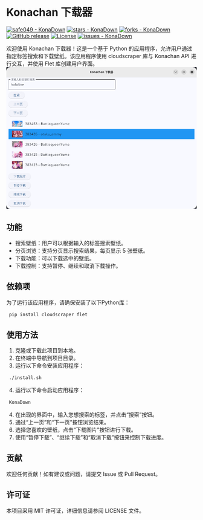 # Konachan 下载器
[![safe049 - KonaDown](https://img.shields.io/static/v1?label=safe049&message=KonaDown&color=blue&logo=github)](https://github.com/safe049/KonaDown "Go to GitHub repo")
[![stars - KonaDown](https://img.shields.io/github/stars/safe049/KonaDown?style=social)](https://github.com/safe049/KonaDown)
[![forks - KonaDown](https://img.shields.io/github/forks/safe049/KonaDown?style=social)](https://github.com/safe049/KonaDown)
[![GitHub release](https://img.shields.io/github/release/safe049/KonaDown?include_prereleases=&sort=semver&color=blue)](https://github.com/safe049/KonaDown/releases/)
[![License](https://img.shields.io/badge/License-MIT-blue)](#license)
[![issues - KonaDown](https://img.shields.io/github/issues/safe049/KonaDown)](https://github.com/safe049/KonaDown/issues)

欢迎使用 Konachan 下载器！这是一个基于 Python 的应用程序，允许用户通过指定标签搜索和下载壁纸。该应用程序使用 cloudscraper 库与 Konachan API 进行交互，并使用 Flet 库创建用户界面。
![Screenshot](https://github.com/safe049/KonaDown/blob/main/screenshot.png)
## 功能

- 搜索壁纸：用户可以根据输入的标签搜索壁纸。
- 分页浏览：支持分页显示搜索结果，每页显示 5 张壁纸。
- 下载功能：可以下载选中的壁纸。
- 下载控制：支持暂停、继续和取消下载操作。

## 依赖项

为了运行该应用程序，请确保安装了以下Python库：
```bash
 pip install cloudscraper flet
```
## 使用方法

1. 克隆或下载此项目到本地。
2. 在终端中导航到项目目录。
3. 运行以下命令安装应用程序：
```bash
 ./install.sh
```
4. 运行以下命令启动应用程序：
```bash
 KonaDown
 ```
4. 在出现的界面中，输入您想搜索的标签，并点击“搜索”按钮。
5. 通过“上一页”和“下一页”按钮浏览结果。
6. 选择您喜欢的壁纸，点击“下载图片”按钮进行下载。
7. 使用“暂停下载”、“继续下载”和“取消下载”按钮来控制下载进度。

## 贡献

欢迎任何贡献！如有建议或问题，请提交 Issue 或 Pull Request。

## 许可证

本项目采用 MIT 许可证，详细信息请参阅 LICENSE 文件。
